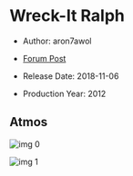 # Wreck-It Ralph

* Author: aron7awol

* [Forum Post](https://www.avsforum.com/threads/bass-eq-for-filtered-movies.2995212/post-57076664)

* Release Date: 2018-11-06
* Production Year: 2012

## Atmos

![img 0](https://i.imgur.com/l2NAO8v.jpg)

![img 1](https://i.imgur.com/dN9de0h.jpg)


